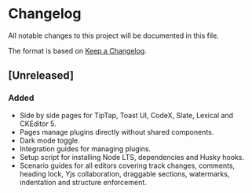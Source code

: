 # Changelog

All notable changes to this project will be documented in this file.

The format is based on [Keep a Changelog](https://keepachangelog.com/en/1.0.0/).

## [Unreleased]

### Added

- Side by side pages for TipTap, Toast UI, CodeX, Slate, Lexical and CKEditor 5.
- Pages manage plugins directly without shared components.
- Dark mode toggle.
- Integration guides for managing plugins.
- Setup script for installing Node LTS, dependencies and Husky hooks.
- Scenario guides for all editors covering track changes, comments, heading lock,
  Yjs collaboration, draggable sections, watermarks, indentation and structure enforcement.
